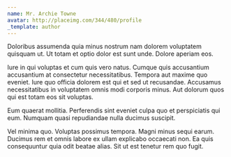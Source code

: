 ```yaml
---
name: Mr. Archie Towne
avatar: http://placeimg.com/344/480/profile
_template: author
---
```

Doloribus assumenda quia minus nostrum nam dolorem voluptatem quisquam ut. Ut totam et optio dolor est sunt unde. Dolore aperiam eos.
  
Iure in qui voluptas et cum quis vero natus. Cumque quis accusantium accusantium at consectetur necessitatibus. Tempora aut maxime quo eveniet. Iure quo officia dolorem est qui et sed ut recusandae. Accusamus necessitatibus in voluptatem omnis modi corporis minus. Aut dolorum quos qui est totam eos sit voluptas.
  
Eum quaerat mollitia. Perferendis sint eveniet culpa quo et perspiciatis qui eum. Numquam quasi repudiandae nulla ducimus suscipit.
  
Vel minima quo. Voluptas possimus tempora. Magni minus sequi earum. Ducimus rem et omnis labore ex ullam explicabo occaecati non. Ea quis consequuntur quia odit beatae alias. Sit ut est tenetur rem quo fugit.
